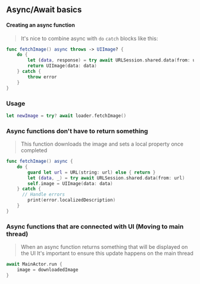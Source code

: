 ## Async/Await basics

#### Creating an async function
> It's nice to combine async with `do` `catch` blocks like this:

```swift
func fetchImage() async throws -> UIImage? {
    do {
        let (data, response) = try await URLSession.shared.data(from: url)
        return UIImage(data: data)
    } catch {
        throw error
    }
}
```

### Usage
```swift
let newImage = try? await loader.fetchImage()
```

### Async functions don't have to return something
> This function downloads the image and sets a local property once completed

```swift
func fetchImage() async {
    do {
        guard let url = URL(string: url) else { return }
        let (data, _) = try await URLSession.shared.data(from: url)
        self.image = UIImage(data: data)
    } catch {
      // Handle errors
        print(error.localizedDescription)
    }
}
```

### Async functions that are connected with UI (Moving to main thread)
> When an async function returns something that will be displayed on the UI 
> It's important to ensure this update happens on the main thread

 
```swift
await MainActor.run {
    image = downloadedImage
}
```



